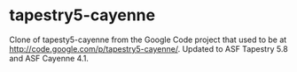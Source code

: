 # tapestry5-cayenne

Clone of tapesty5-cayenne from the Google Code project that used to be at http://code.google.com/p/tapestry5-cayenne/. Updated to ASF Tapestry 5.8 and ASF Cayenne 4.1.
